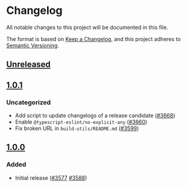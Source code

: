 # Changelog
All notable changes to this project will be documented in this file.

The format is based on [Keep a Changelog](https://keepachangelog.com/en/1.0.0/),
and this project adheres to [Semantic Versioning](https://semver.org/spec/v2.0.0.html).

## [Unreleased]

## [1.0.1]
### Uncategorized
- Add script to update changelogs of a release candidate ([#3668](https://github.com/MetaMask/core/pull/3668))
- Enable `@typescript-eslint/no-explicit-any` ([#3660](https://github.com/MetaMask/core/pull/3660))
- Fix broken URL in `build-utils/README.md` ([#3599](https://github.com/MetaMask/core/pull/3599))

## [1.0.0]
### Added
- Initial release ([#3577](https://github.com/MetaMask/core/pull/3577) [#3588](https://github.com/MetaMask/core/pull/3588))

[Unreleased]: https://github.com/MetaMask/core/compare/@metamask/build-utils@1.0.1...HEAD
[1.0.1]: https://github.com/MetaMask/core/compare/@metamask/build-utils@1.0.0...@metamask/build-utils@1.0.1
[1.0.0]: https://github.com/MetaMask/core/releases/tag/@metamask/build-utils@1.0.0
